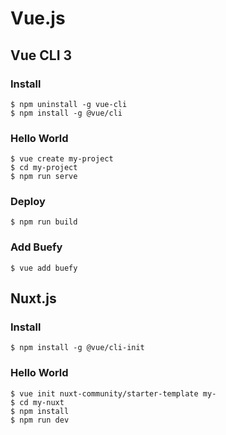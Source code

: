 # Vue.js

## Vue CLI 3

### Install
```shell-session
$ npm uninstall -g vue-cli
$ npm install -g @vue/cli
```

### Hello World
```shell-session
$ vue create my-project
$ cd my-project
$ npm run serve
```

### Deploy
```shell-session
$ npm run build
```

### Add Buefy
```shell-session
$ vue add buefy
```


## Nuxt.js

### Install
```shell-session
$ npm install -g @vue/cli-init
```

### Hello World
```shell-session
$ vue init nuxt-community/starter-template my-
$ cd my-nuxt
$ npm install
$ npm run dev
```

